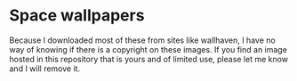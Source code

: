 # Space wallpapers

Because I downloaded most of these from sites like wallhaven, I have no way of knowing if there is a copyright on these images. If you find an image hosted in this repository that is yours and of limited use, please let me know and I will remove it.
